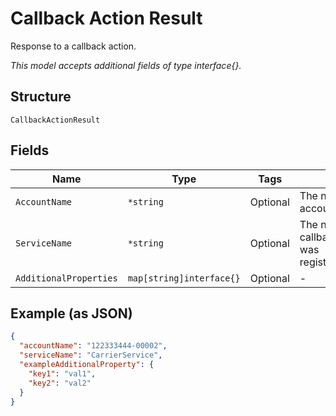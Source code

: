 
# Callback Action Result

Response to a callback action.

*This model accepts additional fields of type interface{}.*

## Structure

`CallbackActionResult`

## Fields

| Name | Type | Tags | Description |
|  --- | --- | --- | --- |
| `AccountName` | `*string` | Optional | The name of the billing account. |
| `ServiceName` | `*string` | Optional | The name of the callback service that was registered/deregistered. |
| `AdditionalProperties` | `map[string]interface{}` | Optional | - |

## Example (as JSON)

```json
{
  "accountName": "122333444-00002",
  "serviceName": "CarrierService",
  "exampleAdditionalProperty": {
    "key1": "val1",
    "key2": "val2"
  }
}
```

